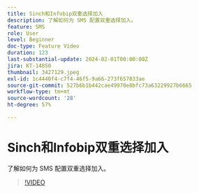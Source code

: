 ```yaml
---
title: Sinch和Infobip双重选择加入
description: 了解如何为 SMS 配置双重选择加入。
feature: SMS
role: User
level: Beginner
doc-type: Feature Video
duration: 123
last-substantial-update: 2024-02-01T00:00:00Z
jira: KT-14850
thumbnail: 3427129.jpeg
exl-id: 1c4440f4-c7f4-46f5-9a66-273f657833ae
source-git-commit: 527b6b1b442cae49970e8bfc73a63229927b6665
workflow-type: tm+mt
source-wordcount: '28'
ht-degree: 57%

---
```


# Sinch和Infobip双重选择加入

了解如何为 SMS 配置双重选择加入。

>[!VIDEO](https://video.tv.adobe.com/v/3427129/?learn=on)
